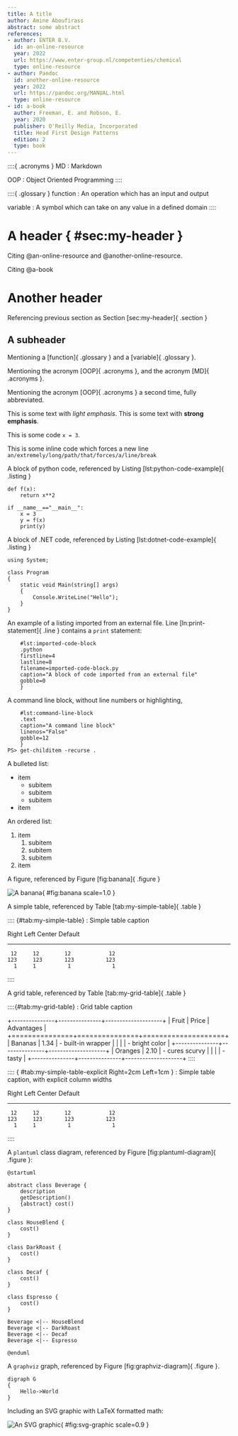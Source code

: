 ```yaml
---
title: A title
author: Amine Aboufirass
abstract: some abstract
references:
- author: ENTER B.V.
  id: an-online-resource
  year: 2022
  url: https://www.enter-group.nl/competenties/chemical
  type: online-resource
- author: Pandoc 
  id: another-online-resource
  year: 2022
  url: https://pandoc.org/MANUAL.html
  type: online-resource
- id: a-book
  author: Freeman, E. and Robson, E.
  year: 2020
  publisher: O'Reilly Media, Incorporated
  title: Head First Design Patterns
  edition: 2
  type: book
---
```


::::{ .acronyms }
MD
: Markdown

OOP
: Object Oriented Programming
::::


::::{ .glossary }
function
: An operation which has an input and output

variable
: A symbol which can take on any value in a defined domain
::::

# A header { #sec:my-header }

Citing @an-online-resource and @another-online-resource.

Citing @a-book

# Another header

Referencing previous section as Section [sec:my-header]{ .section }

## A subheader

Mentioning a [function]{ .glossary } and a [variable]{ .glossary }.

Mentioning the acronym [OOP]{ .acronyms }, and the acronym [MD]{ .acronyms }.

Mentioning the acronym [OOP]{ .acronyms } a second time, fully abbreviated.

This is some text with *light emphasis*. This is some text with **strong emphasis**.

This is some code `x = 3`.

This is some inline code which forces a new line 
`an/extremely/long/path/that/forces/a/line/break`

A block of python code, referenced by Listing [lst:python-code-example]{ .listing }

``` { #lst:python-code-example .python caption="An example of python code" gobble=12}
def f(x):
    return x**2

if __name__=="__main__":
    x = 3
    y = f(x)
    print(y)
```

A block of .NET code, referenced by Listing [lst:dotnet-code-example]{ .listing }

``` { #lst:dotnet-code-example .cs caption="An example of dotnet code" gobble=12}
using System;

class Program
{
    static void Main(string[] args)
    {
        Console.WriteLine("Hello");
    }
}
```

An example of a listing imported from an external file. Line [ln:print-statement]{ .line }
contains a `print` statement:

``` {
    #lst:imported-code-block 
    .python 
    firstline=4 
    lastline=8 
    filename=imported-code-block.py
    caption="A block of code imported from an external file"
    gobble=0
    }
```

A command line block, without line numbers or highlighting, 

```{
    #lst:command-line-block
    .text
    caption="A command line block"
    linenos="False"
    gobble=12
    }
PS> get-childitem -recurse .
```

A bulleted list:

- item
    - subitem
    - subitem
    - subitem
- item

An ordered list:

1. item
    1. subitem
    1. subitem
    1. subitem
1. item

A figure, referenced by Figure [fig:banana]{ .figure }

![A banana](banana.jpg){ #fig:banana scale=1.0 }

A simple table, referenced by Table [tab:my-simple-table]{ .table }

:::: {#tab:my-simple-table}
: Simple table caption

  Right     Left     Center     Default
-------     ------ ----------   -------
     12     12        12            12
    123     123       123          123
      1     1          1             1
::::

A grid table, referenced by Table [tab:my-grid-table]{ .table }

::::{#tab:my-grid-table}
: Grid table caption

+---------------+---------------+--------------------+
| Fruit         | Price         | Advantages         |
+===============+===============+====================+
| Bananas       |  1.34         | - built-in wrapper |
|               |               | - bright color     |
+---------------+---------------+--------------------+
| Oranges       |  2.10         | - cures scurvy     |
|               |               | - tasty            |
+---------------+---------------+--------------------+
::::

:::: { #tab:my-simple-table-explicit Right=2cm Left=1cm }
: Simple table caption, with explicit column widths

  Right     Left     Center     Default
-------     ------ ----------   -------
     12     12        12            12
    123     123       123          123
      1     1          1             1
::::

A `plantuml` class diagram, referenced by Figure [fig:plantuml-diagram]{ .figure }:

``` {#fig:plantuml-diagram .plantuml scale=0.8 caption="A class diagram"}
@startuml

abstract class Beverage {
    description
    getDescription()
    {abstract} cost()
}

class HouseBlend {
    cost()
}

class DarkRoast {
    cost()
}

class Decaf {
    cost()
}

class Espresso {
    cost()
}

Beverage <|-- HouseBlend
Beverage <|-- DarkRoast
Beverage <|-- Decaf
Beverage <|-- Espresso

@enduml
```

A `graphviz` graph, referenced by Figure [fig:graphviz-diagram]{ .figure }.

```{#fig:graphviz-diagram .graphviz caption="A simple flowchart" scale=0.6}
digraph G 
{
    Hello->World
}
```

Including an SVG graphic with LaTeX formatted math:

![An SVG graphic](test.svg){ #fig:svg-graphic scale=0.9 }